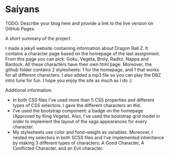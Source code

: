 # Saiyans
TODO: Describe your blog here and provide a link to the live version on GitHub Pages.

A short summary of the project:

I made a jekyll website containing information about Dragon Ball Z. It contains a character page based on the homepage of the last assignment. From this page you can pick: Goku, Vegeta, Broly, Raditz, Nappa and Bardock. All these characters have their own html page. Moreover, the github folder contains 2 stylesheets: 1 for the homepage, and 1 that works for all different characters. I also added a mp3 file so you can play the DBZ intro tune for fun. I hope you enjoy the site as much as I do :)

Additional information:
- In both CSS files I've used more than 5 CSS properties and different types of CSS selectors. I gave the different characters an #id.
- I've used the bootstrap component: a badge on the homepage (Approved by King Vegeta).
Also, I've used the bootstrap grid model in order to implement the layout of the saga appearances for every character. 
- My stylesheets use color and fond-weight as variables. Moreover, I nested my selectors in both SCSS files and I've implemented inheritance by making 3 different types of characters: A Good Character, A Conflicted Character, and an Evil character.